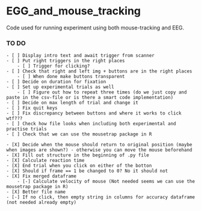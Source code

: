 # EGG_and_mouse_tracking
Code used for running experiment using both mouse-tracking and EEG.

### TO DO
    - [ ] Display intro text and await trigger from scanner
    - [ ] Put right triggers in the right places
        - [ ] Trigger for clicking?
    - [ ] Check that right and left img + buttons are in the right places
        - [ ] When done make buttons transparent
    - [ ] Decide on duration for fixation
    - [ ] Set up experimental trials as well
        - [ ] Figure out how to repeat three times (do we just copy and paste in the csv-file or is there a smart code implementation)
    - [ ] Decide on max length of trial and change it 
    - [ ] Fix quit keys
    - [ ] Fix discrepancy between buttons and where it works to click wtf???
    - [ ] Check how file looks when including both experimental and practise trials
    - [ ] Check that we can use the mousetrap package in R

    - [X] Decide when the mouse should return to original position (maybe when images are shown?) - otherwise you can move the mouse beforehand
    - [X] Fill out structure in the beginning of .py file
    - [X] Calculate reaction time
    - [X] End trial when you click on either of the botton    
    - [X] Should if frame == 1 be changed to 0? No it should not
    - [X] Fix merged dataframe
        - [-] Calculate velocity of mouse (Not needed seems we can use the mousetrap package in R)
    - [X] Better file name
    - [-] If no click, then empty string in columns for accuracy dataframe (not needed already empty)